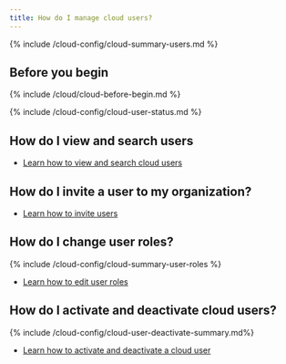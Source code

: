 ```yaml
---
title: How do I manage cloud users?
---
```


{% include /cloud-config/cloud-summary-users.md %}

## Before you begin

{% include /cloud/cloud-before-begin.md %}

<!--this next include has its own heading-->
{% include /cloud-config/cloud-user-status.md %}

## How do I view and search users

* [Learn how to view and search cloud users](/cloud/cloud-configuration/cloud-users-view-search)

## How do I invite a user to my organization?

* [Learn how to invite users](/cloud/cloud-configuration/cloud-user-invite)

## How do I change user roles?

{% include /cloud-config/cloud-summary-user-roles %}

* [Learn how to edit user roles](/cloud/cloud-configuration/cloud-user-edit-role)

## How do I activate and deactivate cloud users?

{% include /cloud-config/cloud-user-deactivate-summary.md%}

* [Learn how to activate and deactivate a cloud user](/cloud/cloud-configuration/cloud-user-deactivate)
